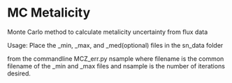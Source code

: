 MC Metalicity
====================

Monte Carlo method to calculate metalicity uncertainty from flux data

Usage:
Place the _min, _max, and _med(optional) files in the sn_data folder 


from the commandline
MCZ_err.py <filename> nsample
where filename is the common filename of the _min and _max files and nsample is the number of iterations desired.
